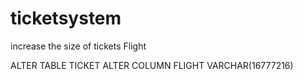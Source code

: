 # ticketsystem

increase the size of tickets Flight


ALTER TABLE TICKET  ALTER COLUMN FLIGHT  VARCHAR(16777216) 
